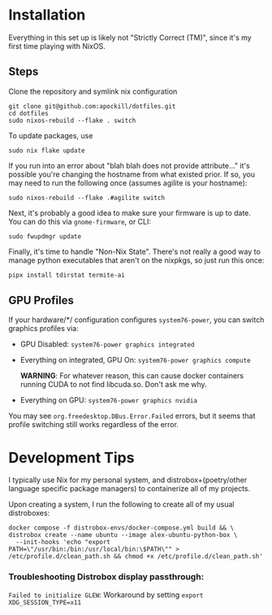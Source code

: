 # Installation
Everything in this set up is likely not "Strictly Correct (TM)", since it's my first time playing with NixOS.

## Steps

Clone the repository and symlink nix configuration
```shell
git clone git@github.com:apockill/dotfiles.git
cd dotfiles
sudo nixos-rebuild --flake . switch
```

To update packages, use
```shell
sudo nix flake update
```


If you run into an error about "blah blah does not provide attribute..." it's possible you're changing the hostname from what existed prior. If so, you may need to run the following once (assumes agilite is your hostname):

```shell
sudo nixos-rebuild --flake .#agilite switch
```

Next, it's probably a good idea to make sure your firmware is up to date. You can do
this via `gnome-firmware`, or CLI:
```shell
sudo fwupdmgr update
```

Finally, it's time to handle "Non-Nix State". There's not really a good way to manage 
python executables that aren't on the nixpkgs, so just run this once:

```bash
pipx install tdirstat termite-ai
```

## GPU Profiles

If your hardware/*/ configuration configures `system76-power`, 
you can switch graphics profiles via:

- GPU Disabled: `system76-power graphics integrated`
- Everything on integrated, GPU On: `system76-power graphics compute`
  
  **WARNING**: For whatever reason, this can cause docker containers running CUDA to not 
               find libcuda.so. Don't ask me why.
- Everything on GPU: `system76-power graphics nvidia`

You may see `org.freedesktop.DBus.Error.Failed` errors, but it seems that profile 
switching still works regardless of the error.

# Development Tips

I typically use Nix for my personal system, and distrobox+(poetry/other language specific
package managers) to containerize all of my projects.

Upon creating a system, I run the following to create all of my usual distroboxes:
```shell
docker compose -f distrobox-envs/docker-compose.yml build && \
distrobox create --name ubuntu --image alex-ubuntu-python-box \
  --init-hooks 'echo "export PATH=\"/usr/bin:/bin:/usr/local/bin:\$PATH\"" > /etc/profile.d/clean_path.sh && chmod +x /etc/profile.d/clean_path.sh'
```

### Troubleshooting Distrobox display passthrough:

`Failed to initialize GLEW`: Workaround by setting `export XDG_SESSION_TYPE=x11`
